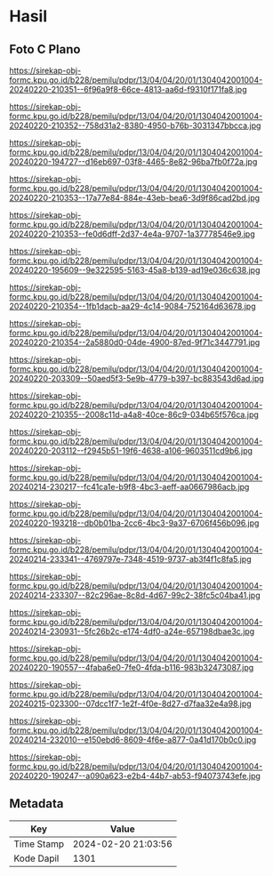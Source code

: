 # Hasil

## Foto C Plano

https://sirekap-obj-formc.kpu.go.id/b228/pemilu/pdpr/13/04/04/20/01/1304042001004-20240220-210351--6f96a9f8-66ce-4813-aa6d-f9310f171fa8.jpg

https://sirekap-obj-formc.kpu.go.id/b228/pemilu/pdpr/13/04/04/20/01/1304042001004-20240220-210352--758d31a2-8380-4950-b76b-3031347bbcca.jpg

https://sirekap-obj-formc.kpu.go.id/b228/pemilu/pdpr/13/04/04/20/01/1304042001004-20240220-194727--d16eb697-03f8-4465-8e82-96ba7fb0f72a.jpg

https://sirekap-obj-formc.kpu.go.id/b228/pemilu/pdpr/13/04/04/20/01/1304042001004-20240220-210353--17a77e84-884e-43eb-bea6-3d9f86cad2bd.jpg

https://sirekap-obj-formc.kpu.go.id/b228/pemilu/pdpr/13/04/04/20/01/1304042001004-20240220-210353--fe0d6dff-2d37-4e4a-9707-1a37778546e9.jpg

https://sirekap-obj-formc.kpu.go.id/b228/pemilu/pdpr/13/04/04/20/01/1304042001004-20240220-195609--9e322595-5163-45a8-b139-ad19e036c638.jpg

https://sirekap-obj-formc.kpu.go.id/b228/pemilu/pdpr/13/04/04/20/01/1304042001004-20240220-210354--1fb1dacb-aa29-4c14-9084-752164d63678.jpg

https://sirekap-obj-formc.kpu.go.id/b228/pemilu/pdpr/13/04/04/20/01/1304042001004-20240220-210354--2a5880d0-04de-4900-87ed-9f71c3447791.jpg

https://sirekap-obj-formc.kpu.go.id/b228/pemilu/pdpr/13/04/04/20/01/1304042001004-20240220-203309--50aed5f3-5e9b-4779-b397-bc883543d6ad.jpg

https://sirekap-obj-formc.kpu.go.id/b228/pemilu/pdpr/13/04/04/20/01/1304042001004-20240220-210355--2008c11d-a4a8-40ce-86c9-034b65f576ca.jpg

https://sirekap-obj-formc.kpu.go.id/b228/pemilu/pdpr/13/04/04/20/01/1304042001004-20240220-203112--f2945b51-19f6-4638-a106-9603511cd9b6.jpg

https://sirekap-obj-formc.kpu.go.id/b228/pemilu/pdpr/13/04/04/20/01/1304042001004-20240214-230217--fc41ca1e-b9f8-4bc3-aeff-aa0667986acb.jpg

https://sirekap-obj-formc.kpu.go.id/b228/pemilu/pdpr/13/04/04/20/01/1304042001004-20240220-193218--db0b01ba-2cc6-4bc3-9a37-6706f456b096.jpg

https://sirekap-obj-formc.kpu.go.id/b228/pemilu/pdpr/13/04/04/20/01/1304042001004-20240214-233341--4769797e-7348-4519-9737-ab3f4f1c8fa5.jpg

https://sirekap-obj-formc.kpu.go.id/b228/pemilu/pdpr/13/04/04/20/01/1304042001004-20240214-233307--82c296ae-8c8d-4d67-99c2-38fc5c04ba41.jpg

https://sirekap-obj-formc.kpu.go.id/b228/pemilu/pdpr/13/04/04/20/01/1304042001004-20240214-230931--5fc26b2c-e174-4df0-a24e-657198dbae3c.jpg

https://sirekap-obj-formc.kpu.go.id/b228/pemilu/pdpr/13/04/04/20/01/1304042001004-20240220-190557--4faba6e0-7fe0-4fda-b116-983b32473087.jpg

https://sirekap-obj-formc.kpu.go.id/b228/pemilu/pdpr/13/04/04/20/01/1304042001004-20240215-023300--07dcc1f7-1e2f-4f0e-8d27-d7faa32e4a98.jpg

https://sirekap-obj-formc.kpu.go.id/b228/pemilu/pdpr/13/04/04/20/01/1304042001004-20240214-232010--e150ebd6-8609-4f6e-a877-0a41d170b0c0.jpg

https://sirekap-obj-formc.kpu.go.id/b228/pemilu/pdpr/13/04/04/20/01/1304042001004-20240220-190247--a090a623-e2b4-44b7-ab53-f94073743efe.jpg


## Metadata

| Key        | Value               |
| ---------- | ------------------- |
| Time Stamp | 2024-02-20 21:03:56 |
| Kode Dapil | 1301                |




